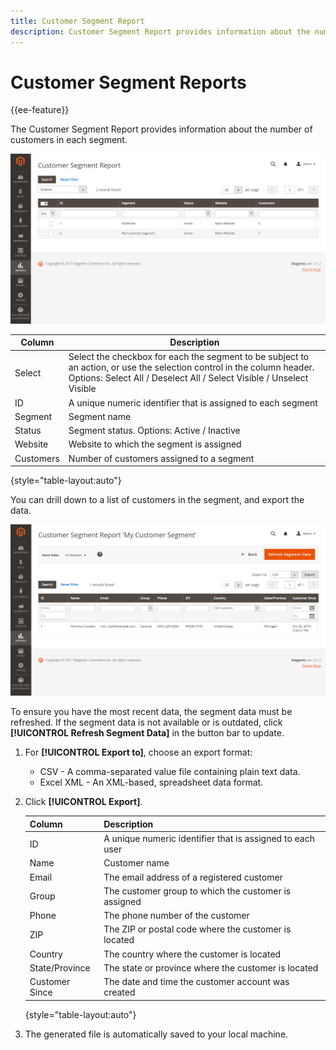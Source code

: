 ```yaml
---
title: Customer Segment Report
description: Customer Segment Report provides information about the number of customers in each segment.
---
```


# Customer Segment Reports

{{ee-feature}}

The Customer Segment Report provides information about the number of customers in each segment.

![Customer Segment Report](assets/customer-segments-reports.png)

|Column|Description|
|--- |--- |
|Select|Select the checkbox for each the segment to be subject to an action, or use the selection control in the column header. Options: Select All / Deselect All / Select Visible / Unselect Visible|
|ID|A unique numeric identifier that is assigned to each segment|
|Segment|Segment name|
|Status|Segment status. Options: Active / Inactive|
|Website|Website to which the segment is assigned|
|Customers|Number of customers assigned to a segment|

{style="table-layout:auto"}

You can drill down to a list of customers in the segment, and export the data.

![Drill Down to Customer Data](assets/customer-segment-drilldown.png)

To ensure you have the most recent data, the segment data must be refreshed. If the segment data is not available or is outdated, click **[!UICONTROL Refresh Segment Data]** in the button bar to update.

1. For **[!UICONTROL Export to]**, choose an export format:
    
    * CSV - A comma-separated value file containing plain text data.
    * Excel XML - An XML-based, spreadsheet data format.

1. Click **[!UICONTROL Export]**.

   |Column|Description|
   |--- |--- |
   |ID|A unique numeric identifier that is assigned to each user|
   |Name|Customer name|
   |Email|The email address of a registered customer|
   |Group|The customer group to which the customer is assigned|
   |Phone|The phone number of the customer|
   |ZIP|The ZIP or postal code where the customer is located|
   |Country|The country where the customer is located|
   |State/Province|The state or province where the customer is located|
   |Customer Since|The date and time the customer account was created|

   {style="table-layout:auto"}

1. The generated file is automatically saved to your local machine.
